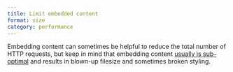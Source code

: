 ```yaml
---
title: Limit embedded content
format: size
category: performance
---
```


Embedding content can sometimes be helpful to reduce the total number of HTTP requests, but keep in mind that embedding content [usually is sub-optimal](https://css-tricks.com/probably-dont-base64-svg/) and results in blown-up filesize and sometimes broken styling.
